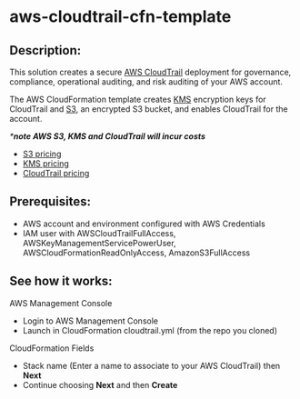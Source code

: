 # aws-cloudtrail-cfn-template

## Description:

This solution creates a secure [AWS CloudTrail](https://aws.amazon.com/cloudtrail/) deployment for governance, compliance, operational auditing, and risk auditing of your AWS account.

The AWS CloudFormation template creates [KMS](https://aws.amazon.com/kms/) encryption keys for CloudTrail and [S3](https://aws.amazon.com/s3/), an encrypted S3 bucket, and enables CloudTrail for the account.

_***note AWS S3, KMS and CloudTrail will incur costs**_

* [S3 pricing](https://aws.amazon.com/s3/pricing/)
* [KMS pricing](https://aws.amazon.com/kms/pricing/)
* [CloudTrail pricing](https://aws.amazon.com/cloudtrail/pricing/)

## Prerequisites:

* AWS account and environment configured with AWS Credentials
* IAM user with AWSCloudTrailFullAccess, AWSKeyManagementServicePowerUser, AWSCloudFormationReadOnlyAccess, AmazonS3FullAccess

## See how it works:

AWS Management Console

* Login to AWS Management Console
* Launch in CloudFormation cloudtrail.yml (from the repo you cloned)

CloudFormation Fields

* Stack name (Enter a name to associate to your AWS CloudTrail) then **Next**
* Continue choosing **Next** and then **Create**
